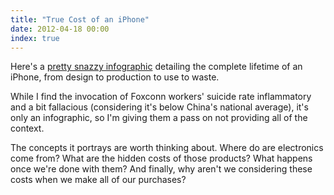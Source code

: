 ```yaml
---
title: "True Cost of an iPhone"
date: 2012-04-18 00:00
index: true
---
```


Here's a [pretty snazzy infographic](http://www.mbaonline.com/cost-of-iphone/) detailing the complete lifetime of an iPhone, from design to production to use to waste. 



While I find the invocation of Foxconn workers' suicide rate inflammatory and a bit fallacious (considering it's below China's national average), it's only an infographic, so I'm giving them a pass on not providing all of the context.

The concepts it portrays are worth thinking about. Where do are electronics come from? What are the hidden costs of those products? What happens once we're done with them? And finally, why aren't we considering these costs when we make all of our purchases?

<!-- more -->
